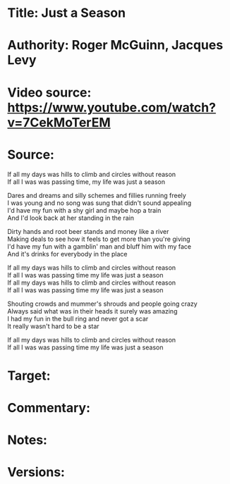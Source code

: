 # Title: Just a Season

# Authority: Roger McGuinn, Jacques Levy

# Video source: https://www.youtube.com/watch?v=7CekMoTerEM

# Source:

If all my days was hills to climb and circles without reason  
If all I was was passing time, my life was just a season  

Dares and dreams and silly schemes and fillies running freely  
I was young and no song was sung that didn't sound appealing  
I'd have my fun with a shy girl and maybe hop a train  
And I'd look back at her standing in the rain  

Dirty hands and root beer stands and money like a river  
Making deals to see how it feels to get more than you're giving  
I'd have my fun with a gamblin' man and bluff him with my face  
And it's drinks for everybody in the place  

If all my days was hills to climb and circles without reason  
If all I was was passing time my life was just a season  
If all my days was hills to climb and circles without reason  
If all I was was passing time my life was just a season  

Shouting crowds and mummer's shrouds and people going crazy  
Always said what was in their heads it surely was amazing  
I had my fun in the bull ring and never got a scar  
It really wasn't hard to be a star  

If all my days was hills to climb and circles without reason  
If all I was was passing time my life was just a season  

# Target:  

# Commentary:  

# Notes:  

# Versions:  